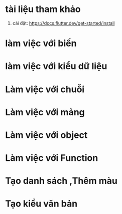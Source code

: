 # tài liệu tham khảo

1. cài đặt: https://docs.flutter.dev/get-started/install

# làm việc với biến

# làm việc với kiểu dữ liệu

# Làm việc với chuỗi

# Làm việc với mảng

# Làm việc với object

# Làm việc với Function

# Tạo danh sách ,Thêm màu

# Tạo kiểu văn bản

```c

```
